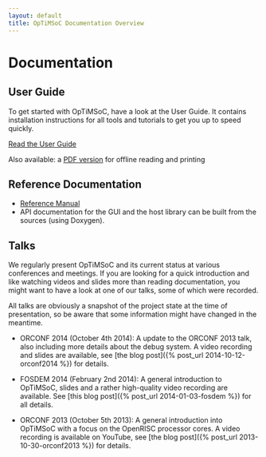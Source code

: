 ```yaml
---
layout: default
title: OpTiMSoC Documentation Overview
---
```


# Documentation

## User Guide

To get started with OpTiMSoC, have a look at the User Guide. It contains
installation instructions for all tools and tutorials to get you up to speed
quickly.

<a class="btn btn-primary btn-lg"
   href="/docs/user-guide/chap_introduction.html"
   role="button">
  <span class="glyphicon glyphicon-book" aria-hidden="true"></span> Read the User Guide
</a>

Also available: a [PDF version](/docs/user-guide.pdf) for offline reading and printing

## Reference Documentation
* [Reference Manual](/docs/refman/chap_toolchain.html)
* API documentation for the GUI and the host library can be built from the
  sources (using Doxygen).

## Talks

We regularly present OpTiMSoC and its current status at various conferences
and meetings. If you are looking for a quick introduction and like watching
videos and slides more than reading documentation, you might want to have a
look at one of our talks, some of which were recorded.

All talks are obviously a snapshot of the project state at the time of
presentation, so be aware that some information might have changed in the
meantime.

 * ORCONF 2014 (October 4th 2014): A update to the ORCONF 2013 talk, also
   including more details about the debug system. A video recording and slides
   are available, see [the blog post]({% post_url 2014-10-12-orconf2014 %}) for
   details.

 * FOSDEM 2014 (February 2nd 2014): A general introduction to OpTiMSoC, slides
   and a rather high-quality video recording are available. See
   [this blog post]({% post_url 2014-01-03-fosdem %}) for all details.

 * ORCONF 2013 (October 5th 2013): A general introduction into OpTiMSoC with a
   focus on the OpenRISC processor cores. A video recording is available on
   YouTube, see [the blog post]({% post_url 2013-10-30-orconf2013 %}) for
   details.
